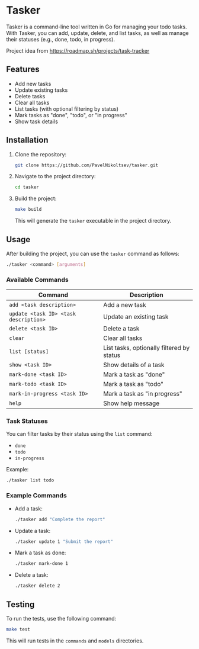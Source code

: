 
# Tasker

Tasker is a command-line tool written in Go for managing your todo tasks. With Tasker, you can add, update, delete, and list tasks, as well as manage their statuses (e.g., done, todo, in progress).

Project idea from <https://roadmap.sh/projects/task-tracker>

## Features

- Add new tasks
- Update existing tasks
- Delete tasks
- Clear all tasks
- List tasks (with optional filtering by status)
- Mark tasks as "done", "todo", or "in progress"
- Show task details

## Installation

1. Clone the repository:

   ```bash
   git clone https://github.com/PavelNikoltsev/tasker.git
   ```

2. Navigate to the project directory:

   ```bash
   cd tasker
   ```

3. Build the project:

   ```bash
   make build
   ```

   This will generate the `tasker` executable in the project directory.

## Usage

After building the project, you can use the `tasker` command as follows:

```bash
./tasker <command> [arguments]
```

### Available Commands

| Command                               | Description                               |
| ------------------------------------- | ----------------------------------------- |
| `add <task description>`              | Add a new task                            |
| `update <task ID> <task description>` | Update an existing task                   |
| `delete <task ID>`                    | Delete a task                             |
| `clear`                               | Clear all tasks                           |
| `list [status]`                       | List tasks, optionally filtered by status |
| `show <task ID>`                      | Show details of a task                    |
| `mark-done <task ID>`                 | Mark a task as "done"                     |
| `mark-todo <task ID>`                 | Mark a task as "todo"                     |
| `mark-in-progress <task ID>`          | Mark a task as "in progress"              |
| `help`                                | Show help message                         |

### Task Statuses

You can filter tasks by their status using the `list` command:

- `done`
- `todo`
- `in-progress`

Example:

```bash
./tasker list todo
```

### Example Commands

- Add a task:
  
  ```bash
  ./tasker add "Complete the report"
  ```

- Update a task:

  ```bash
  ./tasker update 1 "Submit the report"
  ```

- Mark a task as done:

  ```bash
  ./tasker mark-done 1
  ```

- Delete a task:

  ```bash
  ./tasker delete 2
  ```

## Testing

To run the tests, use the following command:

```bash
make test
```

This will run tests in the `commands` and `models` directories.
